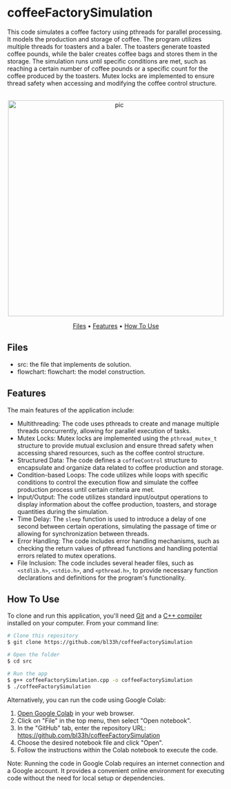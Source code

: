 # coffeeFactorySimulation
This code simulates a coffee factory using pthreads for parallel processing. It models the production and storage of coffee. The program utilizes multiple threads for toasters and a baler. The toasters generate toasted coffee pounds, while the baler creates coffee bags and stores them in the storage. The simulation runs until specific conditions are met, such as reaching a certain number of coffee pounds or a specific count for the coffee produced by the toasters. Mutex locks are implemented to ensure thread safety when accessing and modifying the coffee control structure.

<p align="center">
  <br>
  <img src="https://cdn.dribbble.com/users/922608/screenshots/3283682/coffee_machine.gif" alt="pic" width="500">
  <br>
</p>
<p align="center" >
  <a href="#Files">Files</a> •
  <a href="#Features">Features</a> •
  <a href="#how-to-use">How To Use</a> 
</p>

## Files

- src: the file that implements de solution.
- flowchart: flowchart: the model construction.

## Features
The main features of the application include:
- Multithreading: The code uses pthreads to create and manage multiple threads concurrently, allowing for parallel execution of tasks.
- Mutex Locks: Mutex locks are implemented using the `pthread_mutex_t` structure to provide mutual exclusion and ensure thread safety when accessing shared resources, such as the coffee control structure.
- Structured Data: The code defines a `coffeeControl` structure to encapsulate and organize data related to coffee production and storage.
- Condition-based Loops: The code utilizes while loops with specific conditions to control the execution flow and simulate the coffee production process until certain criteria are met.
- Input/Output: The code utilizes standard input/output operations to display information about the coffee production, toasters, and storage quantities during the simulation.
- Time Delay: The `sleep` function is used to introduce a delay of one second between certain operations, simulating the passage of time or allowing for synchronization between threads.
- Error Handling: The code includes error handling mechanisms, such as checking the return values of pthread functions and handling potential errors related to mutex operations.
- File Inclusion: The code includes several header files, such as `<stdlib.h>`, `<stdio.h>`, and `<pthread.h>`, to provide necessary function declarations and definitions for the program's functionality.


## How To Use
To clone and run this application, you'll need [Git](https://git-scm.com) and a [C++ compiler](https://www.fdi.ucm.es/profesor/luis/fp/devtools/mingw.html) installed on your computer. From your command line:

```bash
# Clone this repository
$ git clone https://github.com/bl33h/coffeeFactorySimulation

# Open the folder
$ cd src

# Run the app
$ g++ coffeeFactorySimulation.cpp -o coffeeFactorySimulation
$ ./coffeeFactorySimulation
```

Alternatively, you can run the code using Google Colab:
1. [Open Google Colab](https://colab.research.google.com) in your web browser.
2. Click on "File" in the top menu, then select "Open notebook".
3. In the "GitHub" tab, enter the repository URL: https://github.com/bl33h/coffeeFactorySimulation
4. Choose the desired notebook file and click "Open".
5. Follow the instructions within the Colab notebook to execute the code.

Note: Running the code in Google Colab requires an internet connection and a Google account. It provides a convenient online environment for executing code without the need for local setup or dependencies.
